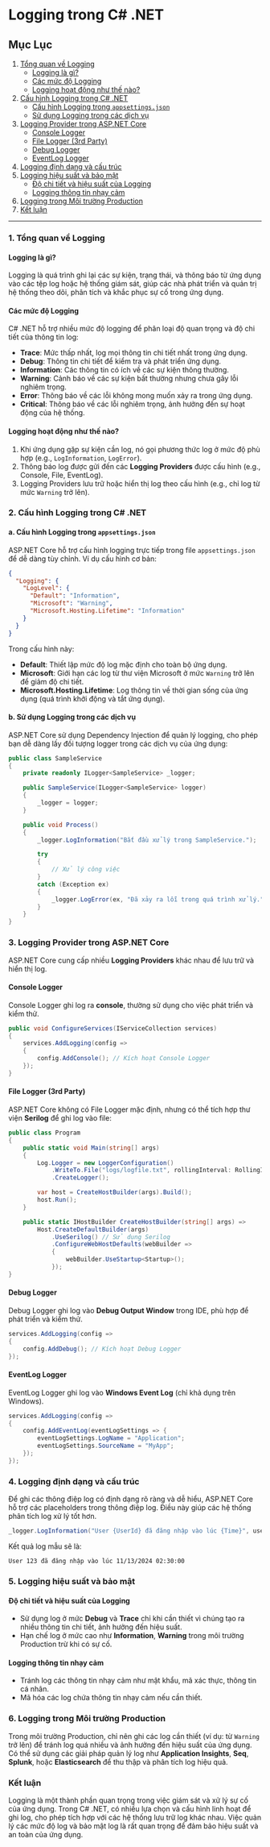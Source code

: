 # Logging trong C# .NET

## Mục Lục

1. [Tổng quan về Logging](#1-tổng-quan-về-logging)
   - [Logging là gì?](#logging-là-gì)
   - [Các mức độ Logging](#các-mức-độ-logging)
   - [Logging hoạt động như thế nào?](#logging-hoạt-động-như-thế-nào)
2. [Cấu hình Logging trong C# .NET](#2-cấu-hình-logging-trong-c-net)
   - [Cấu hình Logging trong `appsettings.json`](#a-cấu-hình-logging-trong-appsettingsjson)
   - [Sử dụng Logging trong các dịch vụ](#b-sử-dụng-logging-trong-các-dịch-vụ)
3. [Logging Provider trong ASP.NET Core](#3-logging-provider-trong-aspnet-core)
   - [Console Logger](#console-logger)
   - [File Logger (3rd Party)](#file-logger-3rd-party)
   - [Debug Logger](#debug-logger)
   - [EventLog Logger](#eventlog-logger)
4. [Logging định dạng và cấu trúc](#4-logging-định-dạng-và-cấu-trúc)
5. [Logging hiệu suất và bảo mật](#5-logging-hiệu-suất-và-bảo-mật)
   - [Độ chi tiết và hiệu suất của Logging](#độ-chi-tiết-và-hiệu-suất-của-logging)
   - [Logging thông tin nhạy cảm](#logging-thông-tin-nhạy-cảm)
6. [Logging trong Môi trường Production](#6-logging-trong-môi-trường-production)
7. [Kết luận](#kết-luận)

---

### 1. Tổng quan về Logging

#### Logging là gì?

Logging là quá trình ghi lại các sự kiện, trạng thái, và thông báo từ ứng dụng vào các tệp log hoặc hệ thống giám sát, giúp các nhà phát triển và quản trị hệ thống theo dõi, phân tích và khắc phục sự cố trong ứng dụng.

#### Các mức độ Logging

C# .NET hỗ trợ nhiều mức độ logging để phân loại độ quan trọng và độ chi tiết của thông tin log:

- **Trace**: Mức thấp nhất, log mọi thông tin chi tiết nhất trong ứng dụng.
- **Debug**: Thông tin chi tiết để kiểm tra và phát triển ứng dụng.
- **Information**: Các thông tin có ích về các sự kiện thông thường.
- **Warning**: Cảnh báo về các sự kiện bất thường nhưng chưa gây lỗi nghiêm trọng.
- **Error**: Thông báo về các lỗi không mong muốn xảy ra trong ứng dụng.
- **Critical**: Thông báo về các lỗi nghiêm trọng, ảnh hưởng đến sự hoạt động của hệ thống.

#### Logging hoạt động như thế nào?

1. Khi ứng dụng gặp sự kiện cần log, nó gọi phương thức log ở mức độ phù hợp (e.g., `LogInformation`, `LogError`).
2. Thông báo log được gửi đến các **Logging Providers** được cấu hình (e.g., Console, File, EventLog).
3. Logging Providers lưu trữ hoặc hiển thị log theo cấu hình (e.g., chỉ log từ mức `Warning` trở lên).

### 2. Cấu hình Logging trong C# .NET

#### a. Cấu hình Logging trong `appsettings.json`

ASP.NET Core hỗ trợ cấu hình logging trực tiếp trong file `appsettings.json` để dễ dàng tùy chỉnh. Ví dụ cấu hình cơ bản:

```json
{
  "Logging": {
    "LogLevel": {
      "Default": "Information",
      "Microsoft": "Warning",
      "Microsoft.Hosting.Lifetime": "Information"
    }
  }
}
```

Trong cấu hình này:

- **Default**: Thiết lập mức độ log mặc định cho toàn bộ ứng dụng.
- **Microsoft**: Giới hạn các log từ thư viện Microsoft ở mức `Warning` trở lên để giảm độ chi tiết.
- **Microsoft.Hosting.Lifetime**: Log thông tin về thời gian sống của ứng dụng (quá trình khởi động và tắt ứng dụng).

#### b. Sử dụng Logging trong các dịch vụ

ASP.NET Core sử dụng Dependency Injection để quản lý logging, cho phép bạn dễ dàng lấy đối tượng logger trong các dịch vụ của ứng dụng:

```csharp
public class SampleService
{
    private readonly ILogger<SampleService> _logger;

    public SampleService(ILogger<SampleService> logger)
    {
        _logger = logger;
    }

    public void Process()
    {
        _logger.LogInformation("Bắt đầu xử lý trong SampleService.");

        try
        {
            // Xử lý công việc
        }
        catch (Exception ex)
        {
            _logger.LogError(ex, "Đã xảy ra lỗi trong quá trình xử lý.");
        }
    }
}
```

### 3. Logging Provider trong ASP.NET Core

ASP.NET Core cung cấp nhiều **Logging Providers** khác nhau để lưu trữ và hiển thị log.

#### Console Logger

Console Logger ghi log ra **console**, thường sử dụng cho việc phát triển và kiểm thử.

```csharp
public void ConfigureServices(IServiceCollection services)
{
    services.AddLogging(config =>
    {
        config.AddConsole(); // Kích hoạt Console Logger
    });
}
```

#### File Logger (3rd Party)

ASP.NET Core không có File Logger mặc định, nhưng có thể tích hợp thư viện **Serilog** để ghi log vào file:

```csharp
public class Program
{
    public static void Main(string[] args)
    {
        Log.Logger = new LoggerConfiguration()
            .WriteTo.File("logs/logfile.txt", rollingInterval: RollingInterval.Day)
            .CreateLogger();

        var host = CreateHostBuilder(args).Build();
        host.Run();
    }

    public static IHostBuilder CreateHostBuilder(string[] args) =>
        Host.CreateDefaultBuilder(args)
            .UseSerilog() // Sử dụng Serilog
            .ConfigureWebHostDefaults(webBuilder =>
            {
                webBuilder.UseStartup<Startup>();
            });
}
```

#### Debug Logger

Debug Logger ghi log vào **Debug Output Window** trong IDE, phù hợp để phát triển và kiểm thử.

```csharp
services.AddLogging(config =>
{
    config.AddDebug(); // Kích hoạt Debug Logger
});
```

#### EventLog Logger

EventLog Logger ghi log vào **Windows Event Log** (chỉ khả dụng trên Windows).

```csharp
services.AddLogging(config =>
{
    config.AddEventLog(eventLogSettings => {
        eventLogSettings.LogName = "Application";
        eventLogSettings.SourceName = "MyApp";
    });
});
```

### 4. Logging định dạng và cấu trúc

Để ghi các thông điệp log có định dạng rõ ràng và dễ hiểu, ASP.NET Core hỗ trợ các placeholders trong thông điệp log. Điều này giúp các hệ thống phân tích log xử lý tốt hơn.

```csharp
_logger.LogInformation("User {UserId} đã đăng nhập vào lúc {Time}", userId, DateTime.UtcNow);
```

Kết quả log mẫu sẽ là:

```
User 123 đã đăng nhập vào lúc 11/13/2024 02:30:00
```

### 5. Logging hiệu suất và bảo mật

#### Độ chi tiết và hiệu suất của Logging

- Sử dụng log ở mức **Debug** và **Trace** chỉ khi cần thiết vì chúng tạo ra nhiều thông tin chi tiết, ảnh hưởng đến hiệu suất.
- Hạn chế log ở mức cao như **Information**, **Warning** trong môi trường Production trừ khi có sự cố.

#### Logging thông tin nhạy cảm

- Tránh log các thông tin nhạy cảm như mật khẩu, mã xác thực, thông tin cá nhân.
- Mã hóa các log chứa thông tin nhạy cảm nếu cần thiết.

### 6. Logging trong Môi trường Production

Trong môi trường Production, chỉ nên ghi các log cần thiết (ví dụ: từ `Warning` trở lên) để tránh log quá nhiều và ảnh hưởng đến hiệu suất của ứng dụng. Có thể sử dụng các giải pháp quản lý log như **Application Insights**, **Seq**, **Splunk**, hoặc **Elasticsearch** để thu thập và phân tích log hiệu quả.

### Kết luận

Logging là một thành phần quan trọng trong việc giám sát và xử lý sự cố của ứng dụng. Trong C# .NET, có nhiều lựa chọn và cấu hình linh hoạt để ghi log, cho phép tích hợp với các hệ thống lưu trữ log khác nhau. Việc quản lý các mức độ log và bảo mật log là rất quan trọng để đảm bảo hiệu suất và an toàn của ứng dụng.
